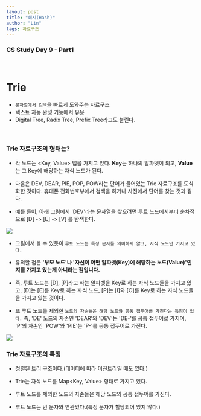 ```yaml
---
layout: post
title: "해시(Hash)"
author: "Lin"
tags: 자료구조
---
```

### CS Study Day 9 - Part1

<br>

# Trie
- `문자열에서 검색`을 빠르게 도와주는 자료구조
- 텍스트 자동 완성 기능에서 유용
- Digital Tree, Radix Tree, Prefix Tree라고도 불린다. 

<br>

### Trie 자료구조의 형태는?

- 각 노드는 <Key, Value> 맵을 가지고 있다. **Key**는 하나의 알파벳이 되고, **Value**는 그 Key에 해당하는 자식 노드가 된다. 

- 다음은 DEV, DEAR, PIE, POP, POW라는 단어가 들어있는 Trie 자료구조를 도식화한 것이다. 휴대폰 전화번호부에서 검색을 하거나 사전에서 단어를 찾는 것과 같다.

- 예를 들어, 아래 그림에서 'DEV'라는 문자열을 찾으려면 루트 노드에서부터 순차적으로 [D] -> [E] -> [V] 를 탐색한다.




<img src="https://woovictory.github.io/img/trie_sample.png" />



- 그림에서 볼 수 있듯이 `루트 노드는 특정 문자를 의미하지 않고, 자식 노드만 가지고 있다.`
- 유의할 점은 **'부모 노드'나 '자신이 어떤 알파벳(Key)에 해당하는 노드(Value)'인지를 가지고 있는게 아니라는 점입니다.**





- 즉, 루트 노드는 [D], [P]라고 하는 알파벳을 Key로 하는 자식 노드들을 가지고 있고, [D]는 [E]를 Key로 하는 자식 노드, [P]는 [I]와 [O]를 Key로 하는 자식 노드들을 가지고 있는 것이다.

- 또 루트 노드를 제외한 `노드의 자손들은 해당 노드와 공통 접두어를 가진다는 특징이 있다.` 즉, 'DE' 노드의 자손인 'DEAR'와 'DEV'는 'DE-'를 공통 접두어로 가지며, 'P'의 자손인 'POW'와 'PIE'는 'P-'를 공통 접두어로 가진다.



<img src="https://woovictory.github.io/img/trie_sample2.png"/>



### Trie 자료구조의 특징

-  정렬된 트리 구조이다.(데이터에 따라 이진트리일 때도 있다.)

- Trie는 자식 노드를 Map<Key, Value> 형태로 가지고 있다.

- 루트 노드를 제외한 노드의 자손들은 해당 노드와 공통 접두어를 가진다.

- 루트 노드는 빈 문자와 연관있다.(특정 문자가 할당되어 있지 않다.)
